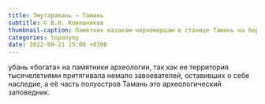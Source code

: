 ```yaml
---
title: Тмутаракань — Тамань
subtitle: © В.Н. Ковешников
thumbnail-caption: Памятник казакам черноморцам в станице Тамань на берегу Таманского залива
categories: toponymy
date: 2022-09-21 15:00 +0300
---
```

убань «богата» на памятники археологии, так как ее территория тысячелетиями притягивала немало завоевателей, оставивших о себе наследие, а её часть полуостров Тамань это археологический заповедник.